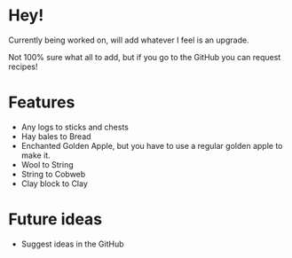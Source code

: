 # Hey!
Currently being worked on, will add whatever I feel is an upgrade.

Not 100% sure what all to add, but if you go to the GitHub you can request recipes!

# Features
- Any logs to sticks and chests
- Hay bales to Bread
- Enchanted Golden Apple, but you have to use a regular golden apple to make it.
- Wool to String
- String to Cobweb
- Clay block to Clay

# Future ideas
- Suggest ideas in the GitHub
